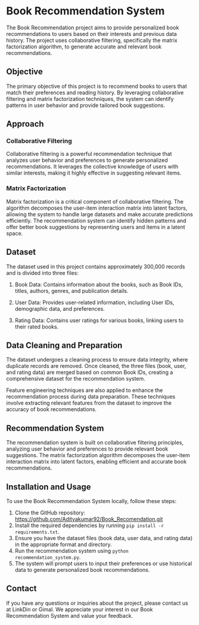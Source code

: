 # Book Recommendation System

The Book Recommendation project aims to provide personalized book recommendations to users based on their interests and previous data history. The project uses collaborative filtering, specifically the matrix factorization algorithm, to generate accurate and relevant book recommendations.

## Objective

The primary objective of this project is to recommend books to users that match their preferences and reading history. By leveraging collaborative filtering and matrix factorization techniques, the system can identify patterns in user behavior and provide tailored book suggestions.

## Approach

### Collaborative Filtering

Collaborative filtering is a powerful recommendation technique that analyzes user behavior and preferences to generate personalized recommendations. It leverages the collective knowledge of users with similar interests, making it highly effective in suggesting relevant items.

### Matrix Factorization

Matrix factorization is a critical component of collaborative filtering. The algorithm decomposes the user-item interaction matrix into latent factors, allowing the system to handle large datasets and make accurate predictions efficiently. The recommendation system can identify hidden patterns and offer better book suggestions by representing users and items in a latent space.

## Dataset

The dataset used in this project contains approximately 300,000 records and is divided into three files:

1. Book Data: Contains information about the books, such as Book IDs, titles, authors, genres, and publication details.

2. User Data: Provides user-related information, including User IDs, demographic data, and preferences.

3. Rating Data: Contains user ratings for various books, linking users to their rated books.

## Data Cleaning and Preparation

The dataset undergoes a cleaning process to ensure data integrity, where duplicate records are removed. Once cleaned, the three files (book, user, and rating data) are merged based on common Book IDs, creating a comprehensive dataset for the recommendation system.

Feature engineering techniques are also applied to enhance the recommendation process during data preparation. These techniques involve extracting relevant features from the dataset to improve the accuracy of book recommendations.

## Recommendation System

The recommendation system is built on collaborative filtering principles, analyzing user behavior and preferences to provide relevant book suggestions. The matrix factorization algorithm decomposes the user-item interaction matrix into latent factors, enabling efficient and accurate book recommendations.

## Installation and Usage

To use the Book Recommendation System locally, follow these steps:

1. Clone the GitHub repository: https://github.com/Adityakumar92/Book_Recomendation.git
2. Install the required dependencies by running `pip install -r requirements.txt`.
3. Ensure you have the dataset files (book data, user data, and rating data) in the appropriate format and directory.
4. Run the recommendation system using `python recommendation_system.py`.
5. The system will prompt users to input their preferences or use historical data to generate personalized book recommendations.

## Contact

If you have any questions or inquiries about the project, please contact us at LinkDin or Gimal. We appreciate your interest in our Book Recommendation System and value your feedback.
